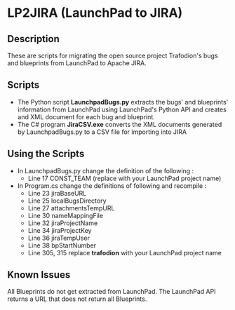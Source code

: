 # LP2JIRA (LaunchPad to JIRA)

## Description

These are scripts for migrating the open source project Trafodion's bugs and blueprints from LaunchPad to Apache JIRA.

## Scripts

  * The Python script **LaunchpadBugs.py** extracts the bugs' and blueprints' information from LaunchPad using LaunchPad's Python API
    and creates and XML document for each bug and blueprint.
  * The C# program **JiraCSV.exe** converts the XML documents generated by LaunchpadBugs.py to a CSV file for importing into JIRA

## Using the Scripts

  * In LaunchpadBugs.py change the definition of the following :
    * Line 17 CONST_TEAM (replace with your LaunchPad project name)
  * In Program.cs change the definitions of following and recompile :
    * Line 23 jiraBaseURL
	* Line 25 localBugsDirectory
	* Line 27 attachmentsTempURL
	* Line 30 nameMappingFile
	* Line 32 jiraProjectName
	* Line 34 jiraProjectKey
	* Line 36 jiraTempUser
	* Line 38 bpStartNumber
	* Line 305, 315 replace **trafodion** with your LaunchPad project name
  
## Known Issues

All Blueprints do not get extracted from LaunchPad.  The LaunchPad API returns a URL that does not return all Blueprints.
